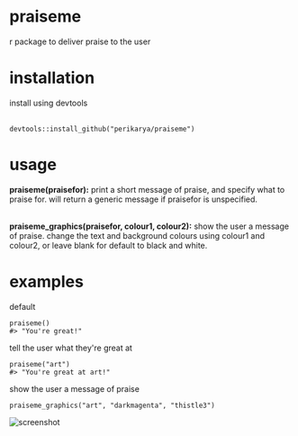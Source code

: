 # praiseme
r package to deliver praise to the user

<h1>installation</h1>
install using devtools <br><br>

```
devtools::install_github("perikarya/praiseme")
```

<h1>usage</h1>
<b>praiseme(praisefor):</b> print a short message of praise, and specify what to praise for. will return a generic message if praisefor is unspecified. <br><br>

<b>praiseme_graphics(praisefor, colour1, colour2):</b> show the user a message of praise. change the text and background colours using colour1 and colour2, or leave blank for default to black and white.

<h1>examples</h1>

default

```library(praiseme)
praiseme()
#> "You're great!"
```

tell the user what they're great at

```library(praiseme)
praiseme("art")
#> "You're great at art!"
```

show the user a message of praise

```library(praiseme)
praiseme_graphics("art", "darkmagenta", "thistle3")
```
![screenshot](https://i.ibb.co/TqsyYmG/Screen-Shot-2019-10-30-at-2-18-28-pm.png)

